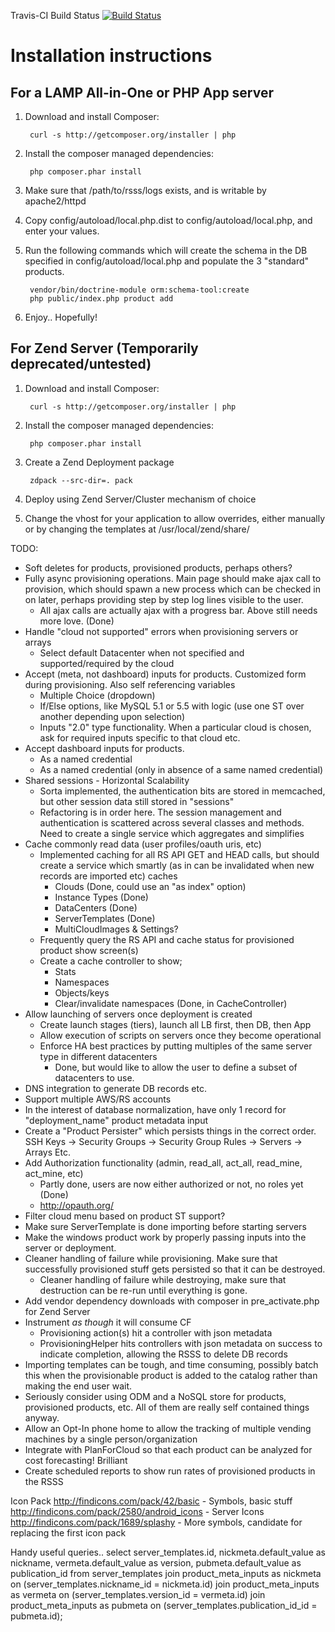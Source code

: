 Travis-CI Build Status [![Build Status](https://travis-ci.org/rgeyer/rs_selfservice.png)](https://travis-ci.org/rgeyer/rs_selfservice)

# Installation instructions

## For a LAMP All-in-One or PHP App server
1. Download and install Composer:

        curl -s http://getcomposer.org/installer | php

2. Install the composer managed dependencies:

        php composer.phar install

3. Make sure that /path/to/rsss/logs exists, and is writable by apache2/httpd

4. Copy config/autoload/local.php.dist to config/autoload/local.php, and enter your values.

5. Run the following commands which will create the schema in the DB specified in config/autoload/local.php and populate the 3 "standard" products.

        vendor/bin/doctrine-module orm:schema-tool:create
        php public/index.php product add

6. Enjoy.. Hopefully!

## For Zend Server (Temporarily deprecated/untested)
1. Download and install Composer:

        curl -s http://getcomposer.org/installer | php

2. Install the composer managed dependencies:

        php composer.phar install

3. Create a Zend Deployment package

        zdpack --src-dir=. pack

4. Deploy using Zend Server/Cluster mechanism of choice

5. Change the vhost for your application to allow overrides, either manually or by changing the templates at /usr/local/zend/share/

TODO:
* Soft deletes for products, provisioned products, perhaps others?
* Fully async provisioning operations. Main page should make ajax call to provision, which should spawn a new process which can be checked in on later, perhaps providing step by step log lines visible to the user.
  * All ajax calls are actually ajax with a progress bar.  Above still needs more love. (Done)
* Handle "cloud not supported" errors when provisioning servers or arrays
  * Select default Datacenter when not specified and supported/required by the cloud
* Accept (meta, not dashboard) inputs for products.  Customized form during provisioning.  Also self referencing variables
  * Multiple Choice (dropdown)
  * If/Else options, like MySQL 5.1 or 5.5 with logic (use one ST over another depending upon selection)
  * Inputs "2.0" type functionality.  When a particular cloud is chosen, ask for required inputs specific to that cloud etc.
* Accept dashboard inputs for products.
  * As a named credential
  * As a named credential (only in absence of a same named credential)
* Shared sessions - Horizontal Scalability
  * Sorta implemented, the authentication bits are stored in memcached, but other session data still stored in "sessions"
  * Refactoring is in order here.  The session management and authentication is scattered across several classes and methods.  Need to create a single service which aggregates and simplifies
* Cache commonly read data (user profiles/oauth uris, etc)
  * Implemented caching for all RS API GET and HEAD calls, but should create a service which smartly (as in can be invalidated when new records are imported etc) caches
    * Clouds (Done, could use an "as index" option)
    * Instance Types (Done)
    * DataCenters (Done)
    * ServerTemplates (Done)
    * MultiCloudImages & Settings?
  * Frequently query the RS API and cache status for provisioned product show screen(s)
  * Create a cache controller to show;
    * Stats
    * Namespaces
    * Objects/keys
    * Clear/invalidate namespaces (Done, in CacheController)
* Allow launching of servers once deployment is created
  * Create launch stages (tiers), launch all LB first, then DB, then App
  * Allow execution of scripts on servers once they become operational
  * Enforce HA best practices by putting multiples of the same server type in different datacenters
    * Done, but would like to allow the user to define a subset of datacenters to use.
* DNS integration to generate DB records etc.
* Support multiple AWS/RS accounts
* In the interest of database normalization, have only 1 record for "deployment_name" product metadata input
* Create a "Product Persister" which persists things in the correct order. SSH Keys -> Security Groups -> Security Group Rules -> Servers -> Arrays Etc.
* Add Authorization functionality (admin, read_all, act_all, read_mine, act_mine, etc)
  * Partly done, users are now either authorized or not, no roles yet (Done)
  * http://opauth.org/
* Filter cloud menu based on product ST support?
* Make sure ServerTemplate is done importing before starting servers
* Make the windows product work by properly passing inputs into the server or deployment.
* Cleaner handling of failure while provisioning.  Make sure that successfully provisioned stuff gets persisted so that it can be destroyed.
  * Cleaner handling of failure while destroying, make sure that destruction can be re-run until everything is gone.
* Add vendor dependency downloads with composer in pre_activate.php for Zend Server
* Instrument *as though* it will consume CF
  * Provisioning action(s) hit a controller with json metadata
  * ProvisioningHelper hits controllers with json metadata on success to indicate completion, allowing the RSSS to delete DB records
* Importing templates can be tough, and time consuming, possibly batch this when the provisionable product is added to the catalog rather than making the end user wait.
* Seriously consider using ODM and a NoSQL store for products, provisioned products, etc.  All of them are really self contained things anyway.
* Allow an Opt-In phone home to allow the tracking of multiple vending machines by a single person/organization
* Integrate with PlanForCloud so that each product can be analyzed for cost forecasting! Brilliant
* Create scheduled reports to show run rates of provisioned products in the RSSS

Icon Pack
http://findicons.com/pack/42/basic - Symbols, basic stuff
http://findicons.com/pack/2580/android_icons - Server Icons
http://findicons.com/pack/1689/splashy - More symbols, candidate for replacing the first icon pack

Handy useful queries..
select
  server_templates.id,
  nickmeta.default_value as nickname,
  vermeta.default_value as version,
  pubmeta.default_value as publication_id
from server_templates
	join product_meta_inputs as nickmeta on (server_templates.nickname_id = nickmeta.id)
	join product_meta_inputs as vermeta on (server_templates.version_id = vermeta.id)
	join product_meta_inputs as pubmeta on (server_templates.publication_id_id = pubmeta.id);